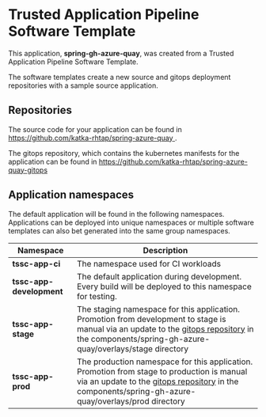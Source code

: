 # Trusted Application Pipeline Software Template

This application, **spring-gh-azure-quay**, was created from a Trusted Application Pipeline Software Template.

The software templates create a new source and gitops deployment repositories with a sample source application. 

## Repositories

The source code for your application can be found in [https://github.com/katka-rhtap/spring-azure-quay ](https://github.com/katka-rhtap/spring-azure-quay ).
 
The gitops repository, which contains the kubernetes manifests for the application can be found in 
[https://github.com/katka-rhtap/spring-azure-quay-gitops ](https://github.com/katka-rhtap/spring-azure-quay-gitops ) 

## Application namespaces 

The default application will be found in the following namespaces. Applications can be deployed into unique namespaces or multiple software templates can also bet generated into the same group namespaces.  

|  Namespace   |  Description   |  
| -------- | -------- |
| **tssc-app-ci** | The namespace used for CI workloads |
| **tssc-app-development** | The default application during development. Every build will be deployed to this namespace for testing. |
| **tssc-app-stage** | The staging namespace for this application. Promotion from development to stage is manual via an update to the [gitops repository](https://github.com/katka-rhtap/spring-azure-quay-gitops ) in the components/spring-gh-azure-quay/overlays/stage directory |
| **tssc-app-prod** | The production namespace for this application. Promotion from stage to production is manual via an update to the [gitops repository](https://github.com/katka-rhtap/spring-azure-quay-gitops ) in the components/spring-gh-azure-quay/overlays/prod directory |